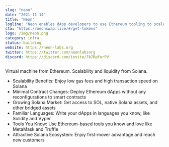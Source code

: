 ```yaml
---
slug: "neon"
date: "2021-11-14"
title: "Neon"
logline: "Neon enables dApp developers to use Ethereum tooling to scale and get access to liquidity on Solana"
cta: "https://neonswap.live/#/get-tokens"
logo: /img/neon.png
category: infra
status: building
website: https://neon-labs.org
twitter: https://twitter.com/neonlabsorg
discord: https://discord.com/invite/7b7RpfurPV
---
```


Virtual machine from Ethereum. Scalability and liquidity from Solana.

- Scalability Benefits:
  Enjoy low gas fees and high transaction speed on Solana
- Minimal Contract Changes:
  Deploy Ethereum dApps without any reconfigurations to smart contracts
- Growing Solana Market:
  Get access to SOL, native Solana assets, and other bridged assets
- Familiar Languages:
  Write your dApps in languages you know, like Solidity and Vyper
- Tools You Know:
  Use Ethereum-based tools you know and love like MetaMask and Truffle
- Attractive Solana Ecosystem:
  Enjoy first-mover advantage and reach new customers
